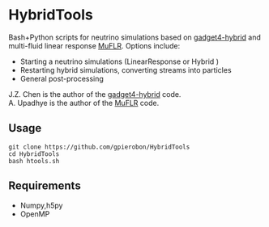 # HybridTools

Bash+Python scripts for neutrino simulations based on [gadget4-hybrid](https://github.com/joechenUNSW/gadget4-hybrid_public) and multi-fluid linear response [MuFLR](https://github.com/upadhye/MuFLR). 
Options include: 
  
  - Starting a neutrino simulations (LinearResponse or Hybrid )
  - Restarting hybrid simulations, converting streams into particles 
  - General post-processing

J.Z. Chen is the author of the [gadget4-hybrid](https://github.com/joechenUNSW/gadget4-hybrid_public) code.<br />
A. Upadhye is the author of the [MuFLR](https://github.com/upadhye/MuFLR) code.<br />
  
 ## Usage
 
 ```
 git clone https://github.com/gpierobon/HybridTools
 cd HybridTools
 bash htools.sh
```

## Requirements

- Numpy,h5py
- OpenMP
 
